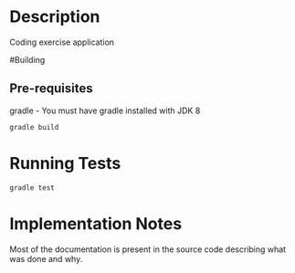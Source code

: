 # Description
Coding exercise application

#Building
## Pre-requisites
gradle - You must have gradle installed with JDK 8

`gradle build`

# Running Tests
`gradle test`

# Implementation Notes
Most of the documentation is present in the source code describing what was done and why.
